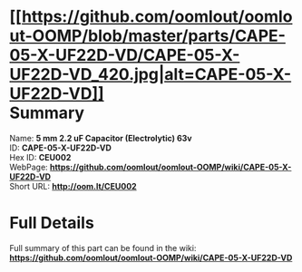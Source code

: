 
[[https://github.com/oomlout/oomlout-OOMP/blob/master/parts/CAPE-05-X-UF22D-VD/CAPE-05-X-UF22D-VD_420.jpg|alt=CAPE-05-X-UF22D-VD]]     
Summary
=================
  
Name: __5 mm 2.2 uF Capacitor (Electrolytic) 63v__    
ID: __CAPE-05-X-UF22D-VD__   
Hex ID: __CEU002__   
WebPage: __https://github.com/oomlout/oomlout-OOMP/wiki/CAPE-05-X-UF22D-VD__   
Short URL: __http://oom.lt/CEU002__   

Full Details
==========================
Full summary of this part can be found in the wiki:   
__https://github.com/oomlout/oomlout-OOMP/wiki/CAPE-05-X-UF22D-VD__    

